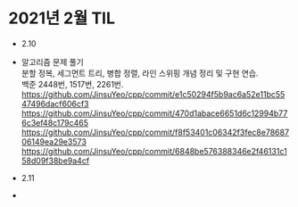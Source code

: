 # 2021년 2월 TIL

- 2.10   
- 알고리즘 문제 풀기  
분할 정복, 세그먼트 트리, 병합 정렬, 라인 스위핑 개념 정리 및 구현 연습.  
백준 2448번, 1517번, 2261번.   
https://github.com/JinsuYeo/cpp/commit/e1c50294f5b9ac6a52e11bc5547496dacf606cf3   
https://github.com/JinsuYeo/cpp/commit/470d1abace6651d6c12994b776c3ef48c179c465   
https://github.com/JinsuYeo/cpp/commit/f8f53401c06342f3fec8e7868706149ea29e3573   
https://github.com/JinsuYeo/cpp/commit/6848be576388346e2f46131c158d09f38be9a4cf   
   
   
- 2.11   
- 
